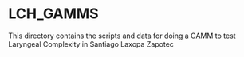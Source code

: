 # LCH_GAMMS

This directory contains the scripts and data for doing a GAMM to test Laryngeal Complexity in Santiago Laxopa Zapotec
